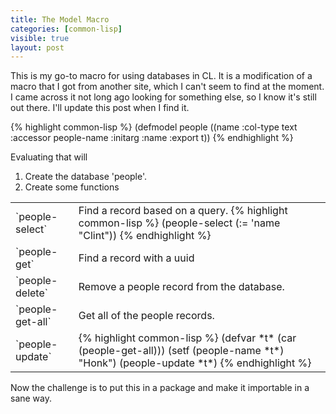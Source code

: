 ```yaml
---
title: The Model Macro
categories: [common-lisp]
visible: true
layout: post
---
```


This is my go-to macro for using databases in CL.  It is a modification of a macro that I got from another site, which I can't seem to find at the moment.  I came across it not long ago looking for something else, so I know it's still out there.  I'll update this post when I find it.

{% highlight common-lisp %}
(defmodel people ((name :col-type text
                        :accessor people-name
                        :initarg :name
                        :export t))
{% endhighlight %}

Evaluating that will


1. Create the database 'people'.
2. Create some functions
<table class="table table-bordered table-hover table-condensed">
<tr><td> `people-select` </td><td>Find a record based on a query.
{% highlight common-lisp %}
(people-select (:= 'name "Clint"))
{% endhighlight %}</td></tr>
<tr><td> `people-get` </td><td>Find a record with a uuid</td></tr>
<tr><td> `people-delete`</td><td>Remove a people record from the database.</td></tr>
<tr><td> `people-get-all` </td><td>Get all of the people records.</td></tr>
<tr><td> `people-update` </td><td>
{% highlight common-lisp %}
(defvar *t* (car (people-get-all)))           
(setf (people-name *t*) "Honk")               
(people-update *t*)
{% endhighlight %}</td></tr>
</table>

<script src="https://gist.github.com/cmoore/77aff7f58149d88f9cc7.js"></script>


Now the challenge is to put this in a package and make it importable in a sane way.

